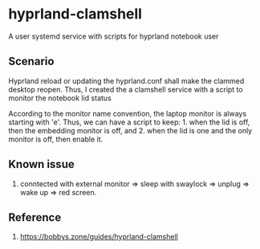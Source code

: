 # hyprland-clamshell

A user systemd service with scripts for hyprland notebook user

## Scenario

Hyprland reload or updating the hyprland.conf shall make the clammed desktop reopen.
Thus, I created the a clamshell service with a script to monitor the notebook lid status

According to the monitor name convention, the laptop monitor is always starting with 'e'.
Thus, we can have a script to keep:
    1. when the lid is off, then the embedding monitor is off, and 
    2. when the lid is one and the only monitor is off, then enable it.

## Known issue

1. conntected with external monitor => sleep with swaylock => unplug => wake up => red screen.

## Reference
1. https://bobbys.zone/guides/hyprland-clamshell
